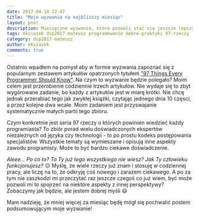 ```yaml
---
date: 2017-04-18 22:47
title: "Moje wyzwanie na najbliższy miesiąc"
layout: post
description: Miesięczne wyzwanie, które pozwoli stać się jeszcze lepszym programistą
tags: mksiazek dsp2017-mateusz programowanie dobre-praktyki 97-rzeczy
category: dsp2017-mateusz
author: mksiazek
comments: true
---
```


Ostatnio wpadłem na pomysł aby w formie wyzwania zapoznać się z popularnym zestawem artykułów opatrzonych tytułem
["97 Things Every Programmer Should Know"](http://programmer.97things.oreilly.com/wiki/index.php/97_Things_Every_Programmer_Should_Know).
Na czym to wyzwanie będzie polegało? Moim celem jest przerobienie codziennie trzech artykułów. Nie wydaje się to zbyt
wygórowane zadanie, bo każdy z artykułów jest w miarę krótki. Nie chcę jednak przerabiać tego jak zwykłej książki, czytając
jednego dnia 10 częsci, a przez kolejne dwa wcale. Moim zadaniem jest przyswajanie systematycznie małych partii tego zbioru.

Czym konkretnie jest seria 97 rzeczy o których powinien wiedzieć każdy programiasta? To zbiór porad wielu doświadczonych
ekspertów niezależnych od języka czy technologii - to po prostu kodeks postępowania specjalistów. Wszystkie tematy są
wymieszane i opisują inne aspekty zawodu programisty. Może to być bardzo ciekawe doświadczenie.

*Aleee... Po co to? To Ty już tego wszystkiego nie wiesz? Jak Ty człowieku funkcjonujesz?* :confused: Myślę, że wiele
rzeczy już znam i stosuję w codziennej pracy, ale liczę na to, że odkryję coś nowego i zarazem ciekawego. A po za tym
nie zaszkodzi mi przeczytać raz jeszcze czegoś co już wiem, być może pozwoli mi to spojrzeć na niektóre aspekty z
innej perspektywy? Zobaczymy jak będzie, ale jestem dobrej myśli :smiley:

Mam nadzieję, że mniej więcej za miesiąc będę mógł się pochwalić postem podsumowującym moje wyzwanie!

